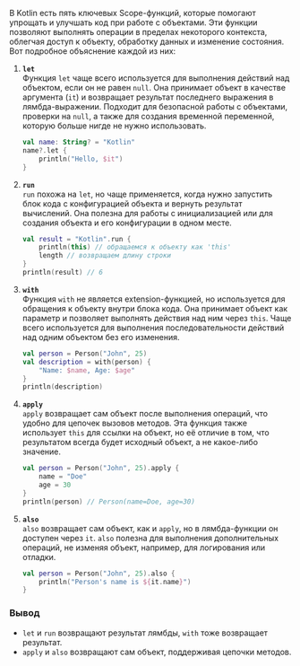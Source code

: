 В Kotlin есть пять ключевых Scope-функций, которые помогают упрощать и улучшать код при работе с объектами. Эти функции позволяют выполнять операции в пределах некоторого контекста, облегчая доступ к объекту, обработку данных и изменение состояния. Вот подробное объяснение каждой из них:

1. **`let`**  
   Функция `let` чаще всего используется для выполнения действий над объектом, если он не равен `null`. Она принимает объект в качестве аргумента (`it`) и возвращает результат последнего выражения в лямбда-выражении. Подходит для безопасной работы с объектами, проверки на `null`, а также для создания временной переменной, которую больше нигде не нужно использовать.

   ```kotlin
   val name: String? = "Kotlin"
   name?.let {
       println("Hello, $it")
   }
   ```

2. **`run`**  
   `run` похожа на `let`, но чаще применяется, когда нужно запустить блок кода с конфигурацией объекта и вернуть результат вычислений. Она полезна для работы с инициализацией или для создания объекта и его конфигурации в одном месте.

   ```kotlin
   val result = "Kotlin".run {
       println(this) // обращаемся к объекту как 'this'
       length // возвращаем длину строки
   }
   println(result) // 6
   ```

3. **`with`**  
   Функция `with` не является extension-функцией, но используется для обращения к объекту внутри блока кода. Она принимает объект как параметр и позволяет выполнять действия над ним через `this`. Чаще всего используется для выполнения последовательности действий над одним объектом без его изменения.

   ```kotlin
   val person = Person("John", 25)
   val description = with(person) {
       "Name: $name, Age: $age"
   }
   println(description)
   ```

4. **`apply`**  
   `apply` возвращает сам объект после выполнения операций, что удобно для цепочек вызовов методов. Эта функция также использует `this` для ссылки на объект, но её отличие в том, что результатом всегда будет исходный объект, а не какое-либо значение.

   ```kotlin
   val person = Person("John", 25).apply {
       name = "Doe"
       age = 30
   }
   println(person) // Person(name=Doe, age=30)
   ```

5. **`also`**  
   `also` возвращает сам объект, как и `apply`, но в лямбда-функции он доступен через `it`. `also` полезна для выполнения дополнительных операций, не изменяя объект, например, для логирования или отладки.

   ```kotlin
   val person = Person("John", 25).also {
       println("Person's name is ${it.name}")
   }
   ```

### Вывод
- `let` и `run` возвращают результат лямбды, `with` тоже возвращает результат.
- `apply` и `also` возвращают сам объект, поддерживая цепочки методов.
